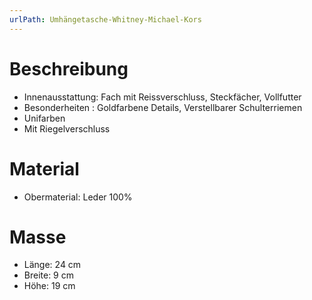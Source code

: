 ```yaml
---
urlPath: Umhängetasche-Whitney-Michael-Kors
---
```


# Beschreibung
- Innenausstattung: Fach mit Reissverschluss, Steckfächer, Vollfutter
- Besonderheiten : Goldfarbene Details, Verstellbarer Schulterriemen
- Unifarben
- Mit Riegelverschluss

# Material
- Obermaterial: Leder 100%

# Masse
- Länge: 24 cm
- Breite: 9 cm
- Höhe: 19 cm
